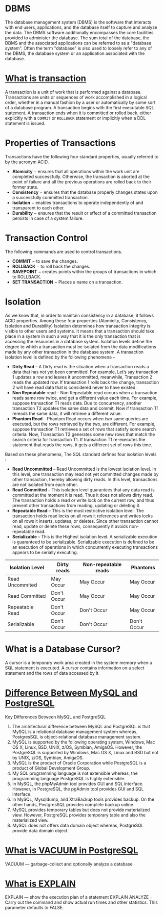 # DBMS
The database management system (DBMS) is the software that interacts with end users, applications, and the database itself to capture and analyze the data. The DBMS software additionally encompasses the core facilities provided to administer the database. The sum total of the database, the DBMS and the associated applications can be referred to as a "database system". Often the term "database" is also used to loosely refer to any of the DBMS, the database system or an application associated with the database.

# [What is transaction](https://www.tutorialspoint.com/sql/sql-transactions.htm)
A transaction is a unit of work that is performed against a database. Transactions are units or sequences of work accomplished in a logical order, whether in a manual fashion by a user or automatically by some sort of a database program.
A transaction begins with the first executable SQL statement. A transaction ends when it is committed or rolled back, either explicitly with a `COMMIT` or `ROLLBACK` statement or implicitly when a DDL statement is issued.

# Properties of Transactions
Transactions have the following four standard properties, usually referred to by the acronym ACID.
- **Atomicity** − ensures that all operations within the work unit are completed successfully. Otherwise, the transaction is aborted at the point of failure and all the previous operations are rolled back to their former state.
- **Consistency** − ensures that the database properly changes states upon a successfully committed transaction.
- **Isolation** − enables transactions to operate independently of and transparent to each other.
- **Durability** − ensures that the result or effect of a committed transaction persists in case of a system failure.

# Transaction Control
The following commands are used to control transactions.

- **COMMIT** − to save the changes.
- **ROLLBACK** − to roll back the changes.
- **SAVEPOINT** − creates points within the groups of transactions in which to ROLLBACK.
- **SET TRANSACTION** − Places a name on a transaction.

# Isolation
As we know that, in order to maintain consistency in a database, it follows ACID properties. Among these four properties (Atomicity, Consistency, Isolation and Durability) Isolation determines how transaction integrity is visible to other users and systems. It means that a transaction should take place in a system in such a way that it is the only transaction that is accessing the resources in a database system.
Isolation levels define the degree to which a transaction must be isolated from the data modifications made by any other transaction in the database system. A transaction isolation level is defined by the following phenomena –

- **Dirty Read** – A Dirty read is the situation when a transaction reads a data that has not yet been committed. For example, Let’s say transaction 1 updates a row and leaves it uncommitted, meanwhile, Transaction 2 reads the updated row. If transaction 1 rolls back the change, transaction 2 will have read data that is considered never to have existed.
- **Non Repeatable** read – Non Repeatable read occurs when a transaction reads same row twice, and get a different value each time. For example, suppose transaction T1 reads data. Due to concurrency, another transaction T2 updates the same data and commit, Now if transaction T1 rereads the same data, it will retrieve a different value.
- **Phantom Read** – Phantom Read occurs when two same queries are executed, but the rows retrieved by the two, are different. For example, suppose transaction T1 retrieves a set of rows that satisfy some search criteria. Now, Transaction T2 generates some new rows that match the search criteria for transaction T1. If transaction T1 re-executes the statement that reads the rows, it gets a different set of rows this time.
 
Based on these phenomena, The SQL standard defines four isolation levels :

- **Read Uncommitted** – Read Uncommitted is the lowest isolation level. In this level, one transaction may read not yet committed changes made by other transaction, thereby allowing dirty reads. In this level, transactions are not isolated from each other.
- **Read Committed** – This isolation level guarantees that any data read is committed at the moment it is read. Thus it does not allows dirty read. The transaction holds a read or write lock on the current row, and thus prevent other transactions from reading, updating or deleting it.
- **Repeatable Read** – This is the most restrictive isolation level. The transaction holds read locks on all rows it references and writes locks on all rows it inserts, updates, or deletes. Since other transaction cannot read, update or delete these rows, consequently it avoids non-repeatable read.
- **Serializable** – This is the Highest isolation level. A serializable execution is guaranteed to be serializable. Serializable execution is defined to be an execution of operations in which concurrently executing transactions appears to be serially executing.

| Isolation Level | Dirty reads | Non-repeatable reads | Phantoms |
|-----------------|-------------|----------------------|----------|
| Read Uncommited | May Occur | May Occur | May Occur |
| Read Committed | Don't Occur | May Occur | May Occur |
| Repeatable Read | Don't Occur | Don't Occur | May Occur |
| Serializable | Don't Occur | Don't Occur | Don't Occur |

# What is a Database Cursor?
A cursor is a temporary work area created in the system memory when a SQL statement is executed. A cursor contains information on a select statement and the rows of data accessed by it.

# [Difference Between MySQL and PostgreSQL](https://techdifferences.com/difference-between-mysql-and-postgresql.html)
Key Differences Between MySQL and PostgreSQL
1. The architectural difference between MySQL and PostgreSQL is that MySQL is a relational database management system whereas, PostgresSQL is object-relational database management system.
2. MySQL is supported by the following operating system, Windows, Mac OS X, Linux, BSD, UNIX, z/OS, Symbian, AmigaOS. However, the PostgreSQL  is supported by Windows, Mac OS X, Linux and BSD but not by UNIX, z/OS, Symbian, AmigaOS.
3. MySQL is the product of Oracle Corporation while PostgreSQL is a product of Global Development Group.
4. My SQL programming language is not extensible whereas, the programming language PostgreSQL is highly extensible.
5. In MySQL, the phpMyAdmin tool provides GUI and SQL interface. However, in PostgreSQL, the pgAdmin tool provides GUI and SQL interface.
6. In MySQL, Mysqldump, and XtraBackup tools provides backup. On the other hands, PostgresSQL provides complete backup online.
7. MySQL provides temporary tables but does not provide materialized view. However, PostgreSQL provides temporary table and also the materialized view.
8. MySQL does not offers data domain object whereas, PostgreSQL provide data domain object.

# [What is VACUUM in PostgreSQL](https://www.postgresql.org/docs/12/sql-vacuum.html)
VACUUM — garbage-collect and optionally analyze a database

# [What is EXPLAIN](https://www.postgresql.org/docs/12/sql-explain.html)
EXPLAIN — show the execution plan of a statement
EXPLAIN ANALYZE - Carry out the command and show actual run times and other statistics. This parameter defaults to FALSE.

